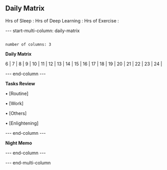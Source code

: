 ## Daily Matrix
Hrs of Sleep : 
Hrs of Deep Learning :
Hrs of Exercise :
 

--- start-multi-column: daily-matrix

```column-settings

number of columns: 3

```

**Daily Matrix**

  


6 |
7 |
8 |
9 | 
10 | 
11 | 
12 | 
13 | 
14 | 
15 | 
16 | 
17 | 
18 | 
19 | 
20 | 
21 | 
22 | 
23 | 
24 |

  
--- end-column ---




**Tasks Review**

  

• [Routine]

• [Work]

• [Others]

• [Enlightening]



--- end-column ---
  

**Night Memo**

  
--- end-column ---


--- end-multi-column 